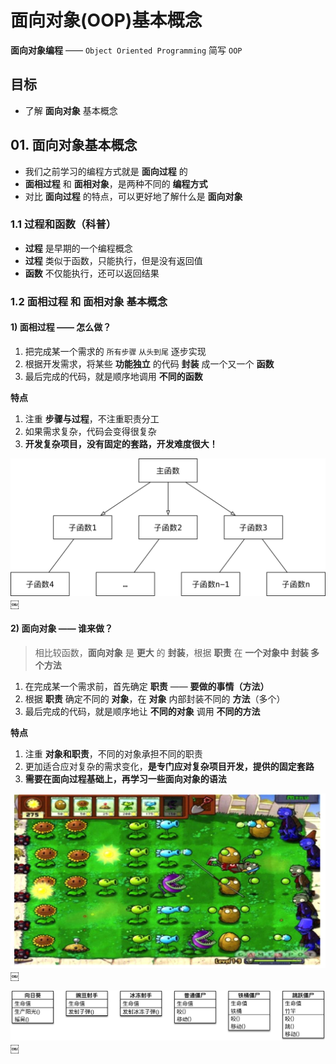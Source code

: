 面向对象(OOP)基本概念
=============

**面向对象编程** —— `Object Oriented Programming` 简写 `OOP`

目标
--

*   了解 **面向对象** 基本概念

01\. 面向对象基本概念
-------------

*   我们之前学习的编程方式就是 **面向过程** 的
*   **面相过程** 和 **面相对象**，是两种不同的 **编程方式**
*   对比 **面向过程** 的特点，可以更好地了解什么是 **面向对象**

### 1.1 过程和函数（科普）

*   **过程** 是早期的一个编程概念
*   **过程** 类似于函数，只能执行，但是没有返回值
*   **函数** 不仅能执行，还可以返回结果

### 1.2 面相过程 和 面相对象 基本概念

#### 1) **面相过程** —— **怎么做**？

1.  把完成某一个需求的 `所有步骤` `从头到尾` 逐步实现
2.  根据开发需求，将某些 **功能独立** 的代码 **封装** 成一个又一个 **函数**
3.  最后完成的代码，就是顺序地调用 **不同的函数**

**特点**

1.  注重 **步骤与过程**，不注重职责分工
2.  如果需求复杂，代码会变得很复杂
3.  **开发复杂项目，没有固定的套路，开发难度很大！**

![001_面向过程](media/15005969256819/001_%E9%9D%A2%E5%90%91%E8%BF%87%E7%A8%8B.png)￼

#### 2) **面向对象** —— **谁来做**？

> 相比较函数，**面向对象** 是 **更大** 的 **封装**，根据 **职责** 在 **一个对象中 封装 多个方法**

1.  在完成某一个需求前，首先确定 **职责** —— **要做的事情（方法）**
2.  根据 **职责** 确定不同的 **对象**，在 **对象** 内部封装不同的 **方法**（多个）
3.  最后完成的代码，就是顺序地让 **不同的对象** 调用 **不同的方法**

**特点**

1.  注重 **对象和职责**，不同的对象承担不同的职责
2.  更加适合应对复杂的需求变化，**是专门应对复杂项目开发，提供的固定套路**
3.  **需要在面向过程基础上，再学习一些面向对象的语法**

![001_植物大战僵尸](media/15005969256819/001_%E6%A4%8D%E7%89%A9%E5%A4%A7%E6%88%98%E5%83%B5%E5%B0%B8.png)￼

![001_植物大战僵尸类图](media/15005969256819/001_%E6%A4%8D%E7%89%A9%E5%A4%A7%E6%88%98%E5%83%B5%E5%B0%B8%E7%B1%BB%E5%9B%BE.png)￼